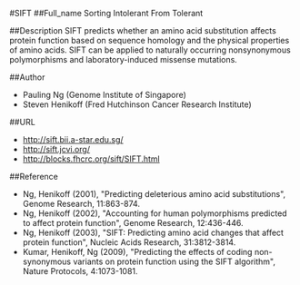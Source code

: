 #SIFT
##Full_name
Sorting Intolerant From Tolerant

##Description
SIFT predicts whether an amino acid substitution affects protein function based on sequence homology and the physical properties of amino acids. SIFT can be applied to naturally occurring nonsynonymous polymorphisms and laboratory-induced missense mutations.

##Author
* Pauling Ng (Genome Institute of Singapore)
* Steven Henikoff (Fred Hutchinson Cancer Research Institute)

##URL
* http://sift.bii.a-star.edu.sg/
* http://sift.jcvi.org/
* http://blocks.fhcrc.org/sift/SIFT.html

##Reference
* Ng, Henikoff (2001), "Predicting deleterious amino acid substitutions", Genome Research, 11:863-874.
* Ng, Henikoff (2002), "Accounting for human polymorphisms predicted to affect protein function", Genome Research, 12:436-446.
* Ng, Henikoff (2003), "SIFT: Predicting amino acid changes that affect protein function", Nucleic Acids Research, 31:3812-3814.
* Kumar, Henikoff, Ng (2009), "Predicting the effects of coding non-synonymous variants on protein function using the SIFT algorithm", Nature Protocols, 4:1073-1081.

